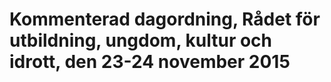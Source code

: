 # Kommenterad dagordning, Rådet för utbildning, ungdom, kultur och idrott, den 23-24 november 2015



